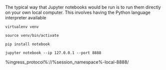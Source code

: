 The typical way that Jupyter notebooks would be run is to run them directly on your own local computer. This involves having the Python language interpreter available

```
virtualenv venv
```

```
source venv/bin/activate
```

```
pip install notebook
```

```
jupyter notebook --ip 127.0.0.1 --port 8888
```

%ingress_protocol%://%session_namespace%-local-8888/
